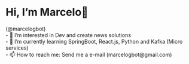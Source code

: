 <h1>Hi, I’m Marcelo👋</h1>
(@marcelogbot) </br>
- 👀 I’m interested in Dev and create news solutions </br>
- 🌱 I’m currently learning SpringBoot, React.js, Python and Kafka (Micro services) </br>
- 📫 How to reach me: Send me a e-mail (marcelogbot@gmail.com) </br>


<!---![Marcelo's GitHub stats](https://github-readme-stats.vercel.app/api?username=marcelogbot&count_private=true&show_icons=true&theme=merko)
![Top Langs](https://github-readme-stats.vercel.app/api/top-langs/?username=marcelogbot&layout=compact&count_private=true&theme=merko)--->

<!---
marcelogbot/marcelogbot is a ✨ special ✨ repository because its `README.md` (this file) appears on your GitHub profile.
You can click the Preview link to take a look at your changes.
--->
